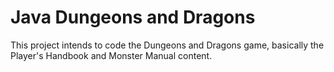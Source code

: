 # Java Dungeons and Dragons
This project intends to code the Dungeons and Dragons game, basically the Player's Handbook and Monster Manual content.
